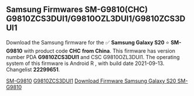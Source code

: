 <h2>Samsung Firmwares SM-G9810(CHC) G9810ZCS3DUI1/G9810OZL3DUI1/G9810ZCS3DUI1</h2>
Download the Samsung firmware for the ✅ <strong>Samsung Galaxy S20 </strong> ⭐ <strong>SM-G9810</strong> with product code <strong>CHC</strong> <strong> from China</strong>. This firmware has version number PDA <strong>G9810ZCS3DUI1</strong> and CSC G9810OZL3DUI1. The operating system of this firmware is Android R , with build date 2021-09-13. Changelist <strong>22299651</strong>.


[SM-G9810](https://samfirm.shop/samsung/model/SM-G9810)
[G9810ZCS3DUI1](https://samfirm.shop/samsung/pda/G9810ZCS3DUI1)
[Download Firmware Samsung Galaxy S20 SM-G9810](https://samfirm.shop/samsung/firmware/455967)
